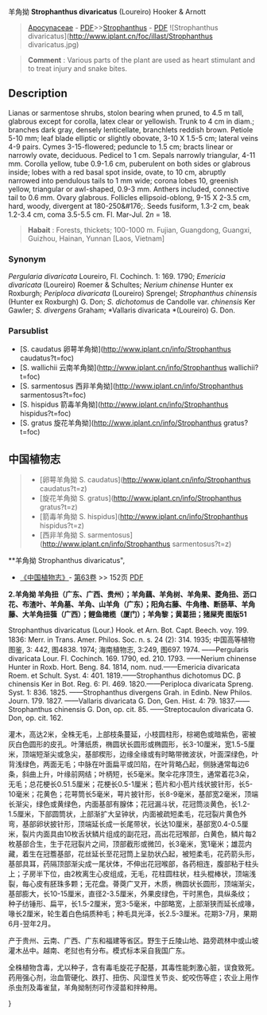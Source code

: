 羊角拗 **Strophanthus divaricatus** (Loureiro) Hooker & Arnott

> [Apocynaceae](http://www.iplant.cn/info/Apocynaceae?t=foc) - [PDF](http://www.iplant.cn/foc/pdf/Apocynaceae.pdf)>>[Strophanthus](http://www.iplant.cn/info/Strophanthus?t=foc) - [PDF](http://www.iplant.cn/foc/pdf/Strophanthus.pdf)
![Strophanthus divaricatus](http://www.iplant.cn/foc/illast/Strophanthus divaricatus.jpg)

> **Comment** : 
> Various parts of the plant are used as heart stimulant and to treat injury and snake bites.

## Description

Lianas or sarmentose shrubs, stolon bearing when pruned, to 4.5 m tall, glabrous except for corolla, latex clear or yellowish. Trunk to 4 cm in diam.; branches dark gray, densely lenticellate, branchlets reddish brown. Petiole 5-10 mm; leaf blade elliptic or slightly obovate, 3-10 X 1.5-5 cm; lateral veins 4-9 pairs. Cymes 3-15-flowered; peduncle to 1.5 cm; bracts linear or narrowly ovate, deciduous. Pedicel to 1 cm. Sepals narrowly triangular, 4-11 mm. Corolla yellow, tube 0.9-1.6 cm, puberulent on both sides or glabrous inside; lobes with a red basal spot inside, ovate, to 10 cm, abruptly narrowed into pendulous tails to 1 mm wide; corona lobes 10, greenish yellow, triangular or awl-shaped, 0.9-3 mm. Anthers included, connective tail to 0.6 mm. Ovary glabrous. Follicles ellipsoid-oblong, 9-15 X 2-3.5 cm, hard, woody, divergent at 180-250&amp;#176;. Seeds fusiform, 1.3-2 cm, beak 1.2-3.4 cm, coma 3.5-5.5 cm. Fl. Mar-Jul. 2*n* = 18.

> **Habait** : 
> Forests, thickets; 100-1000 m. Fujian, Guangdong, Guangxi, Guizhou, Hainan, Yunnan [Laos, Vietnam]

### Synonym
*Pergularia divaricata* Loureiro, Fl. Cochinch. 1: 169. 1790; *Emericia divaricata* (Loureiro) Roemer & Schultes; *Nerium chinense* Hunter ex Roxburgh; *Periploca divaricata* (Loureiro) Sprengel; *Strophanthus chinensis* (Hunter ex Roxburgh) G. Don; *S. dichotomus* de Candolle var. *chinensis* Ker Gawler; *S. divergens* Graham; *Vallaris divaricata *(Loureiro) G. Don.


### Parsublist

* [S.  caudatus  卵萼羊角拗](http://www.iplant.cn/info/Strophanthus caudatus?t=foc)
* [S.  wallichii  云南羊角拗](http://www.iplant.cn/info/Strophanthus wallichii?t=foc)
* [S.  sarmentosus  西非羊角拗](http://www.iplant.cn/info/Strophanthus sarmentosus?t=foc)
* [S.  hispidus  箭毒羊角拗](http://www.iplant.cn/info/Strophanthus hispidus?t=foc)
* [S.  gratus  旋花羊角拗](http://www.iplant.cn/info/Strophanthus gratus?t=foc)

## 中国植物志

> * [卵萼羊角拗  S.  caudatus](http://www.iplant.cn/info/Strophanthus caudatus?t=z)
> * [旋花羊角拗  S.  gratus](http://www.iplant.cn/info/Strophanthus gratus?t=z)
> * [箭毒羊角拗  S.  hispidus](http://www.iplant.cn/info/Strophanthus hispidus?t=z)
> * [西非羊角拗  S.  sarmentosus](http://www.iplant.cn/info/Strophanthus sarmentosus?t=z)

**羊角拗 Strophanthus divaricatus",

* [《中国植物志》](http://www.iplant.cn/frps)- [第63卷](http://www.iplant.cn/frps/vol/63) >> 152页 [PDF](http://www.iplant.cn/frps/pdf/63/152.pdf)

**2.羊角拗 羊角扭（广东、广西、贵州）；羊角藕、羊角树、羊角果、菱角扭、沥口花、布渣叶、羊角墓、羊角、山羊角（广东）；阳角右藤、牛角橹、断肠草、羊角藤、大羊角扭蔃（广西）；鲤鱼橄榄（厦门）；羊角黎；黄葛扭；猪屎壳 图版51**

Strophanthus divaricatus (Lour.) Hook. et Arn. Bot. Capt. Beech. voy. 199. 1836: Merr. in Trans. Amer. Philos. Soc. n. s. 24 (2): 314. 1935; 中国高等植物图鉴, 3: 442, 图4838. 1974; 海南植物志, 3:249, 图697. 1974. ——Pergularis divaricata Lour. Fl. Cochinch. 169. 1790, ed. 210. 1793. ——Nerium chinense Hunter in Roxb. Hort. Beng. 84. 1814, nom. nud.——Emericia divaricata Roem. et Schult. Syst. 4: 401. 1819.——Strophanthus dichotomus DC. β chinensis Ker in Bot. Reg. 6: Pl. 469. 1820.——Periploca divaricata Spreng. Syst. 1: 836. 1825. ——Strophanthus divergens Grah. in Edinb. New Philos. Journ. 179. 1827. ——Vallaris divaricata G. Don, Gen. Hist. 4: 79. 1837.——Strophanthus chinensis G. Don, op. cit. 85. ——Streptocaulon divaricata G. Don, op. cit. 162.

灌木，高达2米，全株无毛，上部枝条蔓延，小枝圆柱形，棕褐色或暗紫色，密被灰白色圆形的皮孔。叶薄纸质，椭圆状长圆形或椭圆形，长3-10厘米，宽1.5-5厘米，顶端短渐尖或急尖，基部楔形，边缘全缘或有时略带微波状，叶面深绿色，叶背浅绿色，两面无毛；中脉在叶面扁平或凹陷，在叶背略凸起，侧脉通常每边6条，斜曲上升，叶缘前网结；叶柄短，长5毫米。聚伞花序顶生，通常着花3朵，无毛；总花梗长0.51.5厘米；花梗长0.5-1厘米；苞片和小苞片线状披针形，长5-10毫米；花黄色；花萼筒长5毫米，萼片披针形，长8-9毫米，基部宽2毫米，顶端长渐尖，绿色或黄绿色，内面基部有腺体；花冠漏斗状，花冠筒淡黄色，长1.2-1.5厘米，下部圆筒状，上部渐扩大呈钟状，内面被疏短柔毛，花冠裂片黄色外弯，基部卵状披针形，顶端延长成一长尾带状，长达10厘米，基部宽0.4-0.5厘米，裂片内面具由10枚舌状鳞片组成的副花冠，高出花冠喉部，白黄色，鳞片每2枚基部合生，生于花冠裂片之间，顶部截形或微凹，长3毫米，宽1毫米；雄蕊内藏，着生在冠簷基部，花丝延长至花冠筒上呈肋状凸起，被短柔毛，花药箭头形，基部具耳，药隔顶部渐尖成一尾状体，不伸出花冠喉部，各药相连，腹部粘于柱头上；子房半下位，由2枚离生心皮组成，无毛，花柱圆柱状，柱头棍棒状，顶端浅裂，每心皮有胚珠多颗；无花盘。蓇葖广叉开，木质，椭圆状长圆形，顶端渐尖，基部膨大，长10-15厘米，直径2-3.5厘米，外果皮绿色，干时黑色，具纵条纹；种子纺锤形、扁平，长1.5-2厘米，宽3-5毫米，中部略宽，上部渐狭而延长成喙，喙长2厘米，轮生着白色绢质种毛；种毛具光泽，长2.5-3厘米。花期3-7月，果期6月-翌年2月。

产于贵州、云南、广西、广东和福建等省区。野生于丘陵山地、路旁疏林中或山坡灌木丛中。越南、老挝也有分布。模式标本采自我国广东。

全株植物含毒，尤以种子，含有毒毛旋花子配基，其毒性能刺激心脏，误食致死。药用强心剂，治血管硬化、跌打、扭伤、风湿性关节炎、蛇咬伤等症；农业上用作杀虫剂及毒雀鼠，羊角拗制剂可作浸苗和拌种用。


}